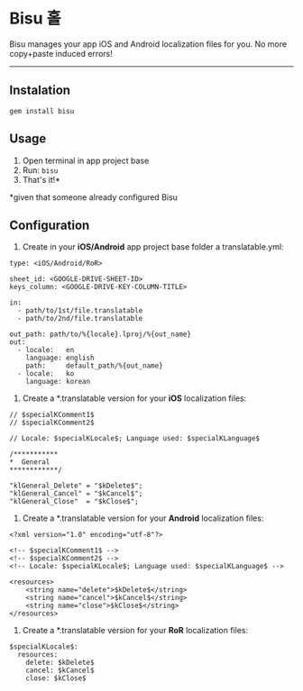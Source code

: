 Bisu 홀
========

Bisu manages your app iOS and Android localization files for you. No more copy+paste induced errors!

---

Instalation
-----
  
```
gem install bisu
```

Usage
-----

1. Open terminal in app project base
1. Run: `bisu`
1. That's it!*

*given that someone already configured Bisu

Configuration
-----

1. Create in your **iOS/Android** app project base folder a translatable.yml:

  ```
  type: <iOS/Android/RoR>
  
  sheet_id: <GOOGLE-DRIVE-SHEET-ID>
  keys_column: <GOOGLE-DRIVE-KEY-COLUMN-TITLE>
  
  in:
    - path/to/1st/file.translatable
    - path/to/2nd/file.translatable
  
  out_path: path/to/%{locale}.lproj/%{out_name}
  out:
    - locale:   en
      language: english
      path:     default_path/%{out_name}
    - locale:   ko
      language: korean
  ```

1. Create a \*.translatable version for your **iOS** localization files:

  ```
  // $specialKComment1$
  // $specialKComment2$
  
  // Locale: $specialKLocale$; Language used: $specialKLanguage$
  
  /***********
  *  General
  ************/
  
  "klGeneral_Delete" = "$kDelete$";
  "klGeneral_Cancel" = "$kCancel$";
  "klGeneral_Close"  = "$kClose$";
  ```

1. Create a \*.translatable version for your **Android** localization files:

  ```
  <?xml version="1.0" encoding="utf-8"?>
  
  <!-- $specialKComment1$ -->
  <!-- $specialKComment2$ -->
  <!-- Locale: $specialKLocale$; Language used: $specialKLanguage$ -->
  
  <resources>
      <string name="delete">$kDelete$</string>
      <string name="cancel">$kCancel$</string>
      <string name="close">$kClose$</string>
  </resources>
  ```
  
1. Create a \*.translatable version for your **RoR** localization files:

  ```
  $specialKLocale$:
    resources:
      delete: $kDelete$
      cancel: $kCancel$
      close: $kClose$
  ```
